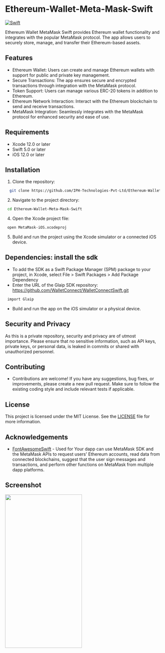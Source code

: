 # Ethereum-Wallet-Meta-Mask-Swift
[![Swift](https://img.shields.io/badge/swift-%2320232a.svg?style=for-the-badge&logo=swift&logoColor=%23F05138)](https://swift.org/)

Ethereum Wallet MetaMask Swift provides Ethereum wallet functionality and integrates with the popular MetaMask protocol. The app allows users to securely store, manage, and transfer their Ethereum-based assets.

## Features
- Ethereum Wallet: Users can create and manage Ethereum wallets with support for public and private key management.
- Secure Transactions: The app ensures secure and encrypted transactions through integration with the MetaMask protocol.
- Token Support: Users can manage various ERC-20 tokens in addition to Ethereum.
- Ethereum Network Interaction: Interact with the Ethereum blockchain to send and receive transactions.
- MetaMask Integration: Seamlessly integrates with the MetaMask protocol for enhanced security and ease of use.

## Requirements
- Xcode 12.0 or later
- Swift 5.0 or later
- iOS 12.0 or later

## Installation
1. Clone the repository:
```bash
  git clone https://github.com/IPH-Technologies-Pvt-Ltd/Ethereum-Wallet-Meta-Mask-Swift.git
```

2. Navigate to the project directory:
 ```bash
  cd Ethereum-Wallet-Meta-Mask-Swift
  ```

4. Open the Xcode project file:
 ```bash 
  open MetaMask-iOS.xcodeproj
```
5. Build and run the project using the Xcode simulator or a connected iOS device.

## Dependencies: install the sdk
- To add the SDK as a Swift Package Manager (SPM) package to your project, in Xcode, select File > Swift Packages > Add Package Dependency
- Enter the URL of the Glaip SDK repository: https://github.com/WalletConnect/WalletConnectSwift.git
 ```bash 
  import Glaip
```
- Build and run the app on the iOS simulator or a physical device.

## Security and Privacy
As this is a private repository, security and privacy are of utmost importance. Please ensure that no sensitive information, such as API keys, private keys, or personal data, is leaked in commits or shared with unauthorized personnel.

## Contributing
- Contributions are welcome! If you have any suggestions, bug fixes, or improvements, please create a new pull request. Make sure to follow the existing coding style and include relevant tests if applicable.

## License
This project is licensed under the MIT License. See the [LICENSE](LICENSE) file for more information.

## Acknowledgements
- [FontAwesomeSwift](https://github.com/thii/FontAwesome.swift)  - Used for Your dapp can use MetaMask SDK and the MetaMask APIs to request users' Ethereum accounts, read data from connected blockchains, suggest that the user sign messages and transactions, and perform other functions on MetaMask from multiple dapp platforms.

## Screenshot
<img src= ""
     width="250" 
     height="500"/>

